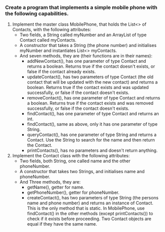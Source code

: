 ### Create a program that implements a simple mobile phone with the following capabilities.
1.  Implement the master class MobilePhone, that holds the List<> of Contacts, with the following attributes:
    -  Two fields, a String called myNumber and an ArrayList of type Contact called myContacts.
    -  A constructor that takes a String (the phone number) and initialises myNumber and instantiates List<> myContacts.
    -  And seven methods, they are (their functions are in their names):
        -  addNewContact(), has one parameter of type Contact and returns a boolean. Returns true if the contact doesn't exists, or false if the contact already exists.
        -  updateContact(), has two parameters of type Contact (the old contact that will be updated with the new contact) and returns a boolean. Returns true if the contact exists and was updated successfully, or false if the contact doesn't exists.
        -  removeContact(), has one parameter of type Contact and returns a boolean. Returns true if the contact exists and was removed successfully, or false if the contact doesn't exists.
        -  findContact(), has one parameter of type Contact and returns an int.
        -  findContact(), same as above, only it has one parameter of type String.
        -  queryContact(), has one parameter of type String and returns a Contact. Use the String to search for the name and then return the Contact.
        -  printContacts(), has no parameters and doesn't return anything.
2. Implement the Contact class with the following attributes:
    -  Two fields, both String, one called name and the other phoneNumber.
    -  A constructor that takes two Strings, and initialises name and phoneNumber.
    -  And Three methods, they are:
        -  getName(), getter for name.
        -  getPhoneNumber(), getter for phoneNumber.
        -  createContact(), has two parameters of type String (the persons name and phone number) and returns an instance of Contact. This is the only method that is static.
In MobilePhone, use findContact() in the other methods (except printContacts()) to check if it exists before proceeding.
Two Contact objects are equal if they have the same name.
